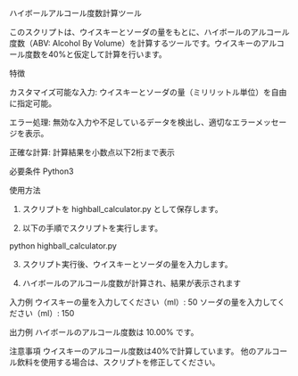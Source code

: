 ハイボールアルコール度数計算ツール

このスクリプトは、ウイスキーとソーダの量をもとに、ハイボールのアルコール度数（ABV: Alcohol By Volume）を計算するツールです。ウイスキーのアルコール度数を40%と仮定して計算を行います。

特徴

カスタマイズ可能な入力: ウイスキーとソーダの量（ミリリットル単位）を自由に指定可能。

エラー処理: 無効な入力や不足しているデータを検出し、適切なエラーメッセージを表示。

正確な計算: 計算結果を小数点以下2桁まで表示

必要条件
Python3

使用方法

1. スクリプトを highball_calculator.py として保存します。


2. 以下の手順でスクリプトを実行します。

python highball_calculator.py


3. スクリプト実行後、ウイスキーとソーダの量を入力します。


4. ハイボールのアルコール度数が計算され、結果が表示されます

入力例
ウイスキーの量を入力してください（ml）: 50
ソーダの量を入力してください（ml）: 150

出力例
ハイボールのアルコール度数は 10.00% です。

注意事項
ウイスキーのアルコール度数は40%で計算しています。
他のアルコール飲料を使用する場合は、スクリプトを修正してください。
